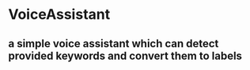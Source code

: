 # VoiceAssistant
## a simple voice assistant which can detect provided keywords and convert them to labels
